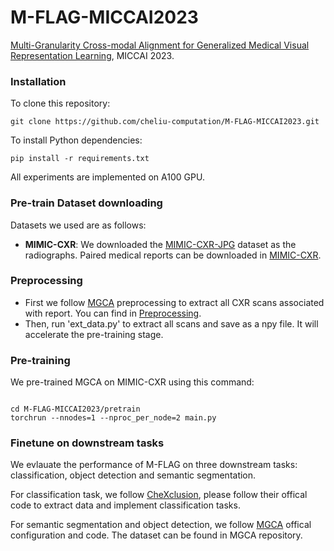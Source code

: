 # M-FLAG-MICCAI2023

[Multi-Granularity Cross-modal Alignment for Generalized Medical Visual Representation Learning](link), MICCAI 2023.

###  Installation
To clone this repository:
```
git clone https://github.com/cheliu-computation/M-FLAG-MICCAI2023.git
```
To install Python dependencies:
```
pip install -r requirements.txt
```
All experiments are implemented on A100 GPU.

### Pre-train Dataset downloading
Datasets we used are as follows:
- **MIMIC-CXR**: We downloaded the [MIMIC-CXR-JPG](https://physionet.org/content/mimic-cxr-jpg/2.0.0/) dataset as the radiographs. Paired medical reports can be downloaded in [MIMIC-CXR](https://physionet.org/content/mimic-cxr/2.0.0/mimic-cxr-reports.zip).

### Preprocessing
- First we follow [MGCA](https://github.com/HKU-MedAI/MGCA) preprocessing to extract all CXR scans associated with report. You can find in [Preprocessing](https://github.com/HKU-MedAI/MGCA/blob/main/mgca/preprocess/mimic_cxr.py). 
- Then, run 'ext_data.py' to extract all scans and save as a npy file. It will accelerate the pre-training stage.

### Pre-training
We pre-trained MGCA on MIMIC-CXR using this command:
```

cd M-FLAG-MICCAI2023/pretrain
torchrun --nnodes=1 --nproc_per_node=2 main.py
```

### Finetune on downstream tasks
We evlauate the performance of M-FLAG on three downstream tasks: classification, object detection and semantic segmentation. 

For classification task, we follow [CheXclusion](https://github.com/LalehSeyyed/CheXclusion), please follow their offical code to extract data and implement classification tasks.

For semantic segmentation and object detection, we follow [MGCA](https://github.com/HKU-MedAI/MGCA) offical configuration and code. The dataset can be found in MGCA repository.
